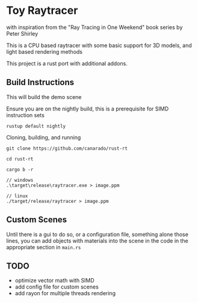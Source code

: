 # Toy Raytracer
with inspiration from the "Ray Tracing in One Weekend" book series by Peter Shirley   

This is a CPU based raytracer with some basic support for 3D models, and light based rendering methods  

This project is a rust port with additional addons.  

## Build Instructions
This will build the demo scene

Ensure you are on the nightly build, this is a prerequisite for SIMD instruction sets
```
rustup default nightly
```

Cloning, building, and running
```
git clone https://github.com/canarado/rust-rt

cd rust-rt

cargo b -r

// windows
.\target\release\raytracer.exe > image.ppm

// linux
./target/release/raytracer > image.ppm
```

## Custom Scenes
Until there is a gui to do so, or a configuration file, something alone those lines,
you can add objects with materials into the scene in the code in the appropriate section in `main.rs`

## TODO
- optimize vector math with SIMD
- add config file for custom scenes
- add rayon for multiple threads rendering